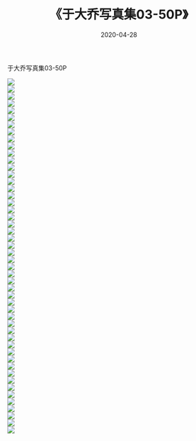 ﻿---
layout: post
title:  《于大乔写真集03-50P》
date:   2020-04-28
img: http://pic.660000.xyz/1:/性感/2020/于大乔写真集03-50P/000.jpg
categories: [美女, 清纯, 唯美]
---

于大乔写真集03-50P

  ![](http://pic.660000.xyz/1:/性感/2020/于大乔写真集03-50P/001.jpg) <br> ![](http://pic.660000.xyz/1:/性感/2020/于大乔写真集03-50P/002.jpg) <br> ![](http://pic.660000.xyz/1:/性感/2020/于大乔写真集03-50P/003.jpg) <br> ![](http://pic.660000.xyz/1:/性感/2020/于大乔写真集03-50P/004.jpg) <br> ![](http://pic.660000.xyz/1:/性感/2020/于大乔写真集03-50P/005.jpg) <br> ![](http://pic.660000.xyz/1:/性感/2020/于大乔写真集03-50P/006.jpg) <br> ![](http://pic.660000.xyz/1:/性感/2020/于大乔写真集03-50P/007.jpg) <br> ![](http://pic.660000.xyz/1:/性感/2020/于大乔写真集03-50P/008.jpg) <br> ![](http://pic.660000.xyz/1:/性感/2020/于大乔写真集03-50P/009.jpg) <br> ![](http://pic.660000.xyz/1:/性感/2020/于大乔写真集03-50P/010.jpg) <br> ![](http://pic.660000.xyz/1:/性感/2020/于大乔写真集03-50P/011.jpg) <br> ![](http://pic.660000.xyz/1:/性感/2020/于大乔写真集03-50P/012.jpg) <br> ![](http://pic.660000.xyz/1:/性感/2020/于大乔写真集03-50P/013.jpg) <br> ![](http://pic.660000.xyz/1:/性感/2020/于大乔写真集03-50P/014.jpg) <br> ![](http://pic.660000.xyz/1:/性感/2020/于大乔写真集03-50P/015.jpg) <br> ![](http://pic.660000.xyz/1:/性感/2020/于大乔写真集03-50P/016.jpg) <br> ![](http://pic.660000.xyz/1:/性感/2020/于大乔写真集03-50P/017.jpg) <br> ![](http://pic.660000.xyz/1:/性感/2020/于大乔写真集03-50P/018.jpg) <br> ![](http://pic.660000.xyz/1:/性感/2020/于大乔写真集03-50P/019.jpg) <br> ![](http://pic.660000.xyz/1:/性感/2020/于大乔写真集03-50P/020.jpg) <br> ![](http://pic.660000.xyz/1:/性感/2020/于大乔写真集03-50P/021.jpg) <br> ![](http://pic.660000.xyz/1:/性感/2020/于大乔写真集03-50P/022.jpg) <br> ![](http://pic.660000.xyz/1:/性感/2020/于大乔写真集03-50P/023.jpg) <br> ![](http://pic.660000.xyz/1:/性感/2020/于大乔写真集03-50P/024.jpg) <br> ![](http://pic.660000.xyz/1:/性感/2020/于大乔写真集03-50P/025.jpg) <br> ![](http://pic.660000.xyz/1:/性感/2020/于大乔写真集03-50P/026.jpg) <br> ![](http://pic.660000.xyz/1:/性感/2020/于大乔写真集03-50P/027.jpg) <br> ![](http://pic.660000.xyz/1:/性感/2020/于大乔写真集03-50P/028.jpg) <br> ![](http://pic.660000.xyz/1:/性感/2020/于大乔写真集03-50P/029.jpg) <br> ![](http://pic.660000.xyz/1:/性感/2020/于大乔写真集03-50P/030.jpg) <br> ![](http://pic.660000.xyz/1:/性感/2020/于大乔写真集03-50P/031.jpg) <br> ![](http://pic.660000.xyz/1:/性感/2020/于大乔写真集03-50P/032.jpg) <br> ![](http://pic.660000.xyz/1:/性感/2020/于大乔写真集03-50P/033.jpg) <br> ![](http://pic.660000.xyz/1:/性感/2020/于大乔写真集03-50P/034.jpg) <br> ![](http://pic.660000.xyz/1:/性感/2020/于大乔写真集03-50P/035.jpg) <br> ![](http://pic.660000.xyz/1:/性感/2020/于大乔写真集03-50P/036.jpg) <br> ![](http://pic.660000.xyz/1:/性感/2020/于大乔写真集03-50P/037.jpg) <br> ![](http://pic.660000.xyz/1:/性感/2020/于大乔写真集03-50P/038.jpg) <br> ![](http://pic.660000.xyz/1:/性感/2020/于大乔写真集03-50P/039.jpg) <br> ![](http://pic.660000.xyz/1:/性感/2020/于大乔写真集03-50P/040.jpg) <br> ![](http://pic.660000.xyz/1:/性感/2020/于大乔写真集03-50P/041.jpg) <br> ![](http://pic.660000.xyz/1:/性感/2020/于大乔写真集03-50P/042.jpg) <br> ![](http://pic.660000.xyz/1:/性感/2020/于大乔写真集03-50P/043.jpg) <br> ![](http://pic.660000.xyz/1:/性感/2020/于大乔写真集03-50P/044.jpg) <br> ![](http://pic.660000.xyz/1:/性感/2020/于大乔写真集03-50P/045.jpg) <br> ![](http://pic.660000.xyz/1:/性感/2020/于大乔写真集03-50P/046.jpg) <br> ![](http://pic.660000.xyz/1:/性感/2020/于大乔写真集03-50P/047.jpg) <br> ![](http://pic.660000.xyz/1:/性感/2020/于大乔写真集03-50P/048.jpg) <br> ![](http://pic.660000.xyz/1:/性感/2020/于大乔写真集03-50P/049.jpg) <br> ![](http://pic.660000.xyz/1:/性感/2020/于大乔写真集03-50P/050.jpg) <br>